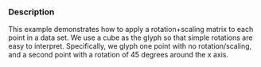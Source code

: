 ### Description
This example demonstrates how to apply a rotation+scaling matrix to each point in a data set. We use a cube as the glyph so that simple rotations are easy to interpret.
Specifically, we glyph one point with no rotation/scaling, and a second point with a rotation of 45 degrees around the x axis.
